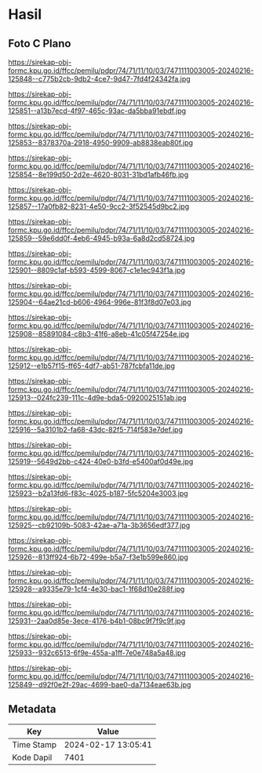 # Hasil

## Foto C Plano

https://sirekap-obj-formc.kpu.go.id/ffcc/pemilu/pdpr/74/71/11/10/03/7471111003005-20240216-125848--c775b2cb-9db2-4ce7-9d47-7fd4f24342fa.jpg

https://sirekap-obj-formc.kpu.go.id/ffcc/pemilu/pdpr/74/71/11/10/03/7471111003005-20240216-125851--a13b7ecd-4f97-465c-93ac-da5bba91ebdf.jpg

https://sirekap-obj-formc.kpu.go.id/ffcc/pemilu/pdpr/74/71/11/10/03/7471111003005-20240216-125853--8378370a-2918-4950-9909-ab8838eab80f.jpg

https://sirekap-obj-formc.kpu.go.id/ffcc/pemilu/pdpr/74/71/11/10/03/7471111003005-20240216-125854--8e199d50-2d2e-4620-8031-31bd1afb46fb.jpg

https://sirekap-obj-formc.kpu.go.id/ffcc/pemilu/pdpr/74/71/11/10/03/7471111003005-20240216-125857--17a0fb82-8231-4e50-9cc2-3f52545d9bc2.jpg

https://sirekap-obj-formc.kpu.go.id/ffcc/pemilu/pdpr/74/71/11/10/03/7471111003005-20240216-125859--59e6dd0f-4eb6-4945-b93a-6a8d2cd58724.jpg

https://sirekap-obj-formc.kpu.go.id/ffcc/pemilu/pdpr/74/71/11/10/03/7471111003005-20240216-125901--8809c1af-b593-4599-8067-c1e1ec943f1a.jpg

https://sirekap-obj-formc.kpu.go.id/ffcc/pemilu/pdpr/74/71/11/10/03/7471111003005-20240216-125904--64ae21cd-b606-4964-996e-81f3f8d07e03.jpg

https://sirekap-obj-formc.kpu.go.id/ffcc/pemilu/pdpr/74/71/11/10/03/7471111003005-20240216-125908--85891084-c8b3-41f6-a8eb-41c05f47254e.jpg

https://sirekap-obj-formc.kpu.go.id/ffcc/pemilu/pdpr/74/71/11/10/03/7471111003005-20240216-125912--e1b57f15-ff65-4df7-ab51-787fcbfa11de.jpg

https://sirekap-obj-formc.kpu.go.id/ffcc/pemilu/pdpr/74/71/11/10/03/7471111003005-20240216-125913--024fc239-111c-4d9e-bda5-0920025151ab.jpg

https://sirekap-obj-formc.kpu.go.id/ffcc/pemilu/pdpr/74/71/11/10/03/7471111003005-20240216-125916--5a3101b2-fa68-43dc-82f5-714f583e7def.jpg

https://sirekap-obj-formc.kpu.go.id/ffcc/pemilu/pdpr/74/71/11/10/03/7471111003005-20240216-125919--5649d2bb-c424-40e0-b3fd-e5400af0d49e.jpg

https://sirekap-obj-formc.kpu.go.id/ffcc/pemilu/pdpr/74/71/11/10/03/7471111003005-20240216-125923--b2a13fd6-f83c-4025-b187-5fc5204e3003.jpg

https://sirekap-obj-formc.kpu.go.id/ffcc/pemilu/pdpr/74/71/11/10/03/7471111003005-20240216-125925--cb92109b-5083-42ae-a71a-3b3656edf377.jpg

https://sirekap-obj-formc.kpu.go.id/ffcc/pemilu/pdpr/74/71/11/10/03/7471111003005-20240216-125926--813ff924-6b72-499e-b5a7-f3e1b599e860.jpg

https://sirekap-obj-formc.kpu.go.id/ffcc/pemilu/pdpr/74/71/11/10/03/7471111003005-20240216-125928--a9335e79-1cf4-4e30-bac1-1f68d10e288f.jpg

https://sirekap-obj-formc.kpu.go.id/ffcc/pemilu/pdpr/74/71/11/10/03/7471111003005-20240216-125931--2aa0d85e-3ece-4176-b4b1-08bc9f7f9c9f.jpg

https://sirekap-obj-formc.kpu.go.id/ffcc/pemilu/pdpr/74/71/11/10/03/7471111003005-20240216-125933--932c6513-6f9e-455a-a1ff-7e0e748a5a48.jpg

https://sirekap-obj-formc.kpu.go.id/ffcc/pemilu/pdpr/74/71/11/10/03/7471111003005-20240216-125849--d92f0e2f-29ac-4699-bae0-da7134eae63b.jpg


## Metadata

| Key        | Value               |
| ---------- | ------------------- |
| Time Stamp | 2024-02-17 13:05:41 |
| Kode Dapil | 7401                |



